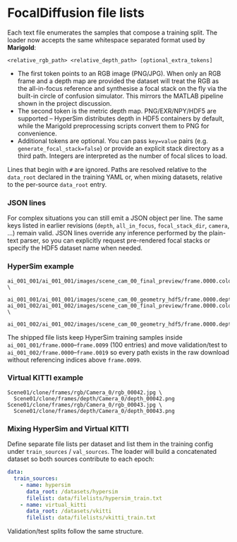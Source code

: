 # FocalDiffusion file lists

Each text file enumerates the samples that compose a training split. The loader
now accepts the same whitespace separated format used by **Marigold**:

```
<relative_rgb_path> <relative_depth_path> [optional_extra_tokens]
```

* The first token points to an RGB image (PNG/JPG). When only an RGB frame and a
  depth map are provided the dataset will treat the RGB as the all-in-focus
  reference and synthesise a focal stack on the fly via the built-in circle of
  confusion simulator. This mirrors the MATLAB pipeline shown in the project
  discussion.
* The second token is the metric depth map. PNG/EXR/NPY/HDF5 are supported –
  HyperSim distributes depth in HDF5 containers by default, while the Marigold
  preprocessing scripts convert them to PNG for convenience.
* Additional tokens are optional. You can pass `key=value` pairs (e.g.
  `generate_focal_stack=false`) or provide an explicit stack directory as a
  third path. Integers are interpreted as the number of focal slices to load.

Lines that begin with `#` are ignored. Paths are resolved relative to the
`data_root` declared in the training YAML or, when mixing datasets, relative to
the per-source `data_root` entry.

### JSON lines

For complex situations you can still emit a JSON object per line. The same keys
listed in earlier revisions (`depth`, `all_in_focus`, `focal_stack_dir`,
`camera`, …) remain valid. JSON lines override any inference performed by the
plain-text parser, so you can explicitly request pre-rendered focal stacks or
specify the HDF5 dataset name when needed.

### HyperSim example

```
ai_001_001/ai_001_001/images/scene_cam_00_final_preview/frame.0000.color.jpg \
  ai_001_001/ai_001_001/images/scene_cam_00_geometry_hdf5/frame.0000.depth_meters.hdf5
ai_001_002/ai_001_002/images/scene_cam_00_final_preview/frame.0000.color.jpg \
  ai_001_002/ai_001_002/images/scene_cam_00_geometry_hdf5/frame.0000.depth_meters.hdf5
```

The shipped file lists keep HyperSim training samples inside
`ai_001_001/frame.0000`–`frame.0099` (100 entries) and move validation/test to
`ai_001_002/frame.0000`–`frame.0019` so every path exists in the raw download
without referencing indices above `frame.0099`.

### Virtual KITTI example

```
Scene01/clone/frames/rgb/Camera_0/rgb_00042.jpg \
  Scene01/clone/frames/depth/Camera_0/depth_00042.png
Scene01/clone/frames/rgb/Camera_0/rgb_00043.jpg \
  Scene01/clone/frames/depth/Camera_0/depth_00043.png
```

### Mixing HyperSim and Virtual KITTI

Define separate file lists per dataset and list them in the training config
under `train_sources` / `val_sources`. The loader will build a concatenated
dataset so both sources contribute to each epoch:

```yaml
data:
  train_sources:
    - name: hypersim
      data_root: /datasets/hypersim
      filelist: data/filelists/hypersim_train.txt
    - name: virtual_kitti
      data_root: /datasets/vkitti
      filelist: data/filelists/vkitti_train.txt
```

Validation/test splits follow the same structure.
